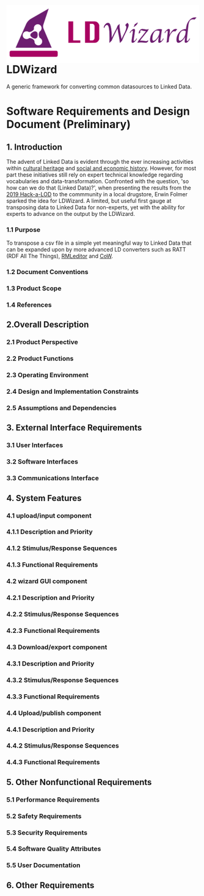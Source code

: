 <img src="/docs/img/LDWizard.png" align="right">

# LDWizard

A generic framework for converting common datasources to Linked Data.

# Software Requirements and Design Document (Preliminary)

## 1. Introduction
The advent of Linked Data is evident through the ever increasing activities within [cultural heritage](https://www.netwerkdigitaalerfgoed.nl/tag/linked-open-data/) and [social and economic history](https://stories.datalegend.net). However, for most part these initiatives still rely on expert technical knowledge regarding vocabularies and data-transformation. Confronted with the question, 'so how can we do that (Linked Data)?', when presenting the results from the [2019 Hack-a-LOD](https://hackalod.com/index.php/2019/12/24/teams-en-resultaten-2019/) to the commmunity in a local drugstore, Erwin Folmer sparked the idea for LDWizard. A limited, but useful first gauge at transposing data to Linked Data for non-experts, yet with the ability for experts to advance on the output by the LDWizard.

### 1.1 Purpose
To transpose a csv file in a simple yet meaningful way to Linked Data that can be expanded upon by more advanced LD converters such as RATT (RDF All The Things), [RMLeditor](https://rml.io/tools/rmleditor/) and [CoW](https://github.com/clariah/cow/wiki).

### 1.2 Document Conventions

### 1.3 Product Scope

### 1.4 References

## 2.Overall Description

### 2.1 Product Perspective

### 2.2 Product Functions

### 2.3 Operating Environment

### 2.4 Design and Implementation Constraints

### 2.5 Assumptions and Dependencies

## 3. External Interface Requirements

### 3.1 User Interfaces

### 3.2 Software Interfaces

### 3.3 Communications Interface

## 4. System Features

### 4.1 upload/input component

### 4.1.1 Description and Priority

### 4.1.2 Stimulus/Response Sequences

### 4.1.3 Functional Requirements

### 4.2 wizard GUI component

### 4.2.1 Description and Priority

### 4.2.2 Stimulus/Response Sequences

### 4.2.3 Functional Requirements

### 4.3 Download/export component

### 4.3.1 Description and Priority

### 4.3.2 Stimulus/Response Sequences

### 4.3.3 Functional Requirements

### 4.4 Upload/publish component

### 4.4.1 Description and Priority

### 4.4.2 Stimulus/Response Sequences

### 4.4.3 Functional Requirements

## 5. Other Nonfunctional Requirements

### 5.1 Performance Requirements

### 5.2 Safety Requirements

### 5.3 Security Requirements

### 5.4 Software Quality Attributes

### 5.5 User Documentation

## 6. Other Requirements

